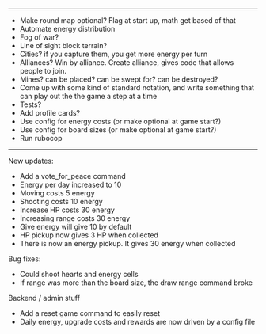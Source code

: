 -------------------------
- Make round map optional? Flag at start up, math get based of that
- Automate energy distribution
- Fog of war?
- Line of sight block terrain?
- Cities? if you capture them, you get more energy per turn
- Alliances? Win by alliance. Create alliance, gives code that allows people to join.
- Mines? can be placed? can be swept for? can be destroyed?
- Come up with some kind of standard notation, and write something that can play out the the game a step at a time
- Tests?
- Add profile cards?
- Use config for energy costs (or make optional at game start?)
- Use config for board sizes (or make optional at game start?)
- Run rubocop

-------------------------
New updates:
- Add a vote_for_peace command
- Energy per day increased to 10
- Moving costs 5 energy
- Shooting costs 10 energy
- Increase HP costs 30 energy
- Increasing range costs 30 energy
- Give energy will give 10 by default
- HP pickup now gives 3 HP when collected
- There is now an energy pickup. It gives 30 energy when collected

Bug fixes:
- Could shoot hearts and energy cells
- If range was more than the board size, the draw range command broke

Backend / admin stuff
- Add a reset game command to easily reset
- Daily energy, upgrade costs and rewards are now driven by a config file
